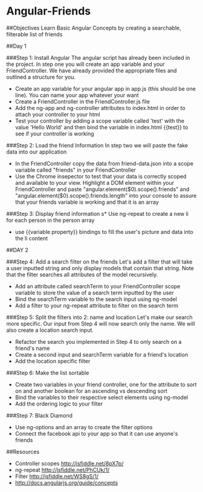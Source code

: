 Angular-Friends
==============


##Objectives
Learn Basic Angular Concepts by creating a searchable, filterable list of friends

##Day 1

###Step 1: Install Angular
The angular script has already been included in the project.
In step one you will create an app variable and your FriendController. We have already provided the appropriate files and outlined a structure for you. 
* Create an app variable for your angular app in app.js (this should be one line). You can name your app whatever your want
* Create a FriendController in the FriendController.js file
* Add the ng-app and ng-controller attributes to index.html in order to attach your controller to your html 
* Test your controller by adding a scope variable called 'test' with the value 'Hello World' and then bind the variable in index.html {{test}} to see if your controller is working

###Step 2: Load the friend Information
In step two we will paste the fake data into our application
* In the FriendController copy the data from friend-data.json into a scope variable called "friends" in your FriendController
* Use the Chrome insepector to test that your data is correctly scoped and available to your view. Highlight a DOM element within your FriendController and paste "angular.element($0).scope().friends" and "angular.element($0).scope().friends.length" into your console to assure that your friends variable is working and that it is an array


###Step 3: Display friend information
s* Use ng-repeat to create a new li for each person in the person array
* use {{variable.property}}  bindings to fill the user's picture and data into the li content


##DAY 2

###Step 4: Add a search filter on the friends
Let's add a filter that will take a user inputted string and only display models that contain that string. 
Note that the filter searches all attributes of the model recursively.
* Add an attribute called searchTerm to your FriendController scope variable to store the value of a search term inputted by the user
* Bind the searchTerm variable to the search input using ng-model
* Add a filter to your ng-repeat attribute to filter on the search term

###Step 5: Split the filters into 2: name and location
Let's make our search more specific. Our input from Step 4 will now search only the name.
We will also create a location search input.
* Refactor the search you implemented in Step 4 to only search on a friend's name 
* Create a second input and searchTerm variable for a friend's location
* Add the location specific filter 


###Step 6: Make the list sortable
* Create two variables in your friend controller, one for the attribute to sort on and another boolean for an ascending vs descending sort
* Bind the variables to their respective select elements using ng-model
* Add the ordering logic to your filter

###Step 7: Black Diamond
* Use ng-options and an array to create the filter options
* Connect the facebook api to your app so that it can use anyone's friends

##Resources
* Controller scopes http://jsfiddle.net/8pX7p/
* ng-repeat http://jsfiddle.net/PhCUk/1/
* Filter http://jsfiddle.net/WS8gS/1/
* http://docs.angularjs.org/guide/concepts
